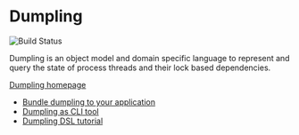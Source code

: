 # Dumpling

![Build Status](https://github.com/Argelbargel/dumpling/actions/workflows/github-actions.yml/badge.svg?branch=master)

Dumpling is an object model and domain specific language to represent and query the state of
process threads and their lock based dependencies.

[Dumpling homepage](http://olivergondza.github.io/dumpling/)

- [Bundle dumpling to your application](http://olivergondza.github.io/dumpling/bundling.html)
- [Dumpling as CLI tool](http://olivergondza.github.io/dumpling/cli.html)
- [Dumpling DSL tutorial](http://olivergondza.github.io/dumpling/tutorial.html)
